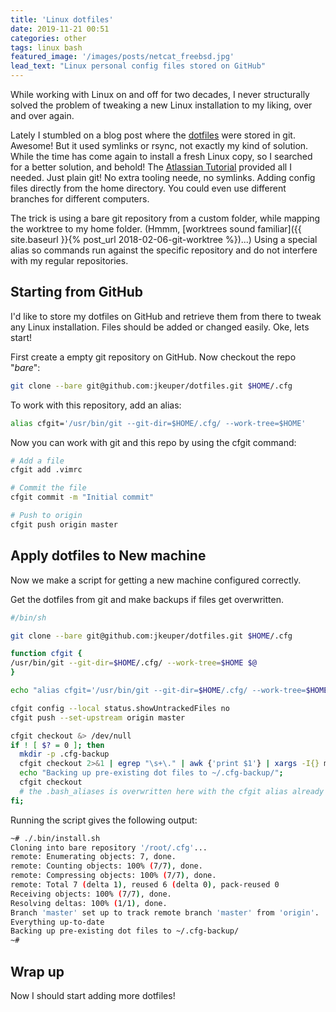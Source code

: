 ```yaml
---
title: 'Linux dotfiles'
date: 2019-11-21 00:51
categories: other
tags: linux bash
featured_image: '/images/posts/netcat_freebsd.jpg'
lead_text: "Linux personal config files stored on GitHub"
---
```


While working with Linux on and off for two decades, I never
structurally solved the problem of tweaking a new Linux installation
to my liking, over and over again.

Lately I stumbled on a blog post where the [dotfiles](https://en.wikipedia.org/wiki/Dot-file) were stored in git.
Awesome! But it used symlinks or rsync, not exactly my kind of solution.
While the time has come again to install a fresh Linux copy, so I searched
for a better solution, and behold! The [Atlassian Tutorial](https://www.atlassian.com/git/tutorials/dotfiles)
provided all I needed. Just plain git! No extra tooling neede,
no symlinks. Adding config files directly from the home directory.
You could even use different branches for different computers.

The trick is using a bare git repository from a custom folder, while mapping
the worktree to my home folder. (Hmmm, [worktrees sound familiar]({{ site.baseurl }}{% post_url 2018-02-06-git-worktree %})...)
Using a special alias so commands run against the specific repository
and do not interfere with my regular repositories.

## Starting from GitHub
I'd like to store my dotfiles on GitHub and retrieve them from there
to tweak any Linux installation. Files should be added or changed
easily. Oke, lets start!

First create a empty git repository on GitHub. Now checkout the repo "_bare_":
```bash
git clone --bare git@github.com:jkeuper/dotfiles.git $HOME/.cfg
```

To work with this repository, add an alias:
```bash
alias cfgit='/usr/bin/git --git-dir=$HOME/.cfg/ --work-tree=$HOME'
```

Now you can work with git and this repo by using the cfgit command:
```bash
# Add a file
cfgit add .vimrc

# Commit the file
cfgit commit -m "Initial commit"

# Push to origin
cfgit push origin master
```

## Apply dotfiles to New machine
Now we make a script for getting a new machine configured correctly.

Get the dotfiles from git and make backups if files get overwritten.

```bash
#/bin/sh

git clone --bare git@github.com:jkeuper/dotfiles.git $HOME/.cfg

function cfgit {
/usr/bin/git --git-dir=$HOME/.cfg/ --work-tree=$HOME $@
}

echo "alias cfgit='/usr/bin/git --git-dir=$HOME/.cfg/ --work-tree=$HOME'" >> $HOME/.bash_aliases

cfgit config --local status.showUntrackedFiles no
cfgit push --set-upstream origin master

cfgit checkout &> /dev/null
if ! [ $? = 0 ]; then
  mkdir -p .cfg-backup
  cfgit checkout 2>&1 | egrep "\s+\." | awk {'print $1'} | xargs -I{} mv {} .cfg-backup/{}
  echo "Backing up pre-existing dot files to ~/.cfg-backup/";
  cfgit checkout
  # the .bash_aliases is overwritten here with the cfgit alias already present
fi;
```

Running the script gives the following output:
```bash
~# ./.bin/install.sh
Cloning into bare repository '/root/.cfg'...
remote: Enumerating objects: 7, done.
remote: Counting objects: 100% (7/7), done.
remote: Compressing objects: 100% (7/7), done.
remote: Total 7 (delta 1), reused 6 (delta 0), pack-reused 0
Receiving objects: 100% (7/7), done.
Resolving deltas: 100% (1/1), done.
Branch 'master' set up to track remote branch 'master' from 'origin'.
Everything up-to-date
Backing up pre-existing dot files to ~/.cfg-backup/
~#
```

## Wrap up
Now I should start adding more dotfiles!